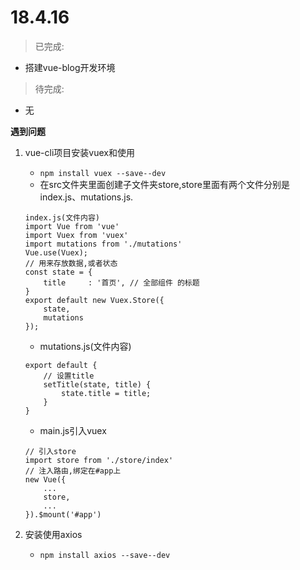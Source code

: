 # 18.4.16
> 已完成:
* 搭建vue-blog开发环境
> 待完成:
* 无

**遇到问题**
1. vue-cli项目安装vuex和使用
    * `npm install vuex --save--dev`
    * 在src文件夹里面创建子文件夹store,store里面有两个文件分别是index.js、mutations.js.
    
    ```
    index.js(文件内容)
    import Vue from 'vue'
    import Vuex from 'vuex'
    import mutations from './mutations'
    Vue.use(Vuex);
    // 用来存放数据,或者状态
    const state = {
        title     : '首页', // 全部组件 的标题
    }
    export default new Vuex.Store({
        state,
        mutations
    });
    ```
    * mutations.js(文件内容)
    ```
    export default {
        // 设置title 
        setTitle(state, title) {
            state.title = title;
        }
    }
    ```
    * main.js引入vuex
    ```
    // 引入store
    import store from './store/index'
    // 注入路由,绑定在#app上
    new Vue({
        ...
        store,
        ...
    }).$mount('#app')
    ```
2. 安装使用axios
    * `npm install axios --save--dev`
    
